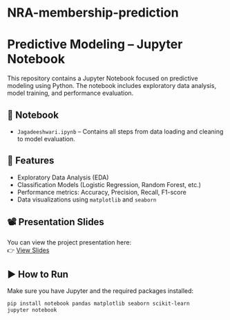 # NRA-membership-prediction
# Predictive Modeling – Jupyter Notebook

This repository contains a Jupyter Notebook focused on predictive modeling using Python. The notebook includes exploratory data analysis, model training, and performance evaluation.

## 📘 Notebook

- `Jagadeeshwari.ipynb` – Contains all steps from data loading and cleaning to model evaluation.

## 📌 Features

- Exploratory Data Analysis (EDA)
- Classification Models (Logistic Regression, Random Forest, etc.)
- Performance metrics: Accuracy, Precision, Recall, F1-score
- Data visualizations using `matplotlib` and `seaborn`

## 📽️ Presentation Slides

You can view the project presentation here:  
👉 [View Slides](Project-Presentation.pptx.pdf)

## ▶️ How to Run

Make sure you have Jupyter and the required packages installed:

```bash
pip install notebook pandas matplotlib seaborn scikit-learn
jupyter notebook







